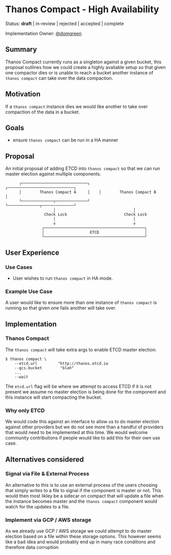 # Thanos Compact - High Availability

Status: **draft** | in-review | rejected | accepted | complete

Implementation Owner: [@domgreen](https://github.com/domgreen)

## Summary

Thanos Compact currently runs as a singleton against a given bucket, this proposal outlines how we could create a highly avaliable
setup so that given one compactor dies or is unable to reach a bucket another instance of `thanos compact` can take over the data compaction.

## Motivation

If a `thanos compact` instance dies we would like another to take over compaction of the data in a bucket.

## Goals

- ensure `thanos compact` can be run in a HA manner

## Proposal

An initial proposal of adding ETCD into `thanos compact` so that we can run master election against multiple components.


``` 
      ┌─────────────────────────────┐    ┌─────────────────────────────┐
      │        Thanos Compact A     │    │        Thanos Compact B     │
      └──────────────┬──────────────┘    └──────────────┬──────────────┘
                     │                                  │                   
                 Check Lock                         Check Lock        
                     │                                  │                   
                     v                                  v                  
                ┌────────────────────────────────────────────┐
                │                    ETCD                    │
                └────────────────────────────────────────────┘
```


## User Experience

### Use Cases

- User wishes to run `thanos compact` in HA mode.

### Example Use Case

A user would like to ensure more than one instance of `thanos compact` is running so that given one fails
another will take over.

## Implementation

### Thanos Compact

The `thanos compact` will take extra args to enable ETCD master election:

```
$ thanos compact \
    --etcd.url         "http://thanos.etcd.io
    --gcs.bucket        "blah"
    ...
    --wait
```

The `etcd.url` flag will be where we attempt to access ETCD if it is not present we assume no master election is being done
for the component and this instance will start compacting the bucket.

### Why only ETCD

We would code this against an interface to allow us to do master election against other providers but we do not see more than a 
handful of providers that would need to be implemented at this time. 
We would welcome community contributions if people would like to add this for their own use case.

## Alternatives considered

### Signal via File & External Process

An alternative to this is to use an external process of the users choosing that simply writes to a file to signal if the 
component is master or not. 
This would then most likley be a sidecar on compact that will update a file when the instance becomes master and the `thanos compact`
component would watch for the updates to a file.


### Implement via GCP / AWS storage

As we already use GCP / AWS storage we could attempt to do master election based on a file within these storage options. 
This however seems like a bad idea and would probably end up in many race conditions and therefore data corruption.


